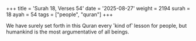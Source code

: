 +++
title = 'Surah 18, Verses 54'
date = '2025-08-27'
weight = 2194
surah = 18
ayah = 54
tags = ["people", "quran"]
+++

We have surely set forth in this Quran every ˹kind of˺ lesson for people, but humankind is the most argumentative of all beings.